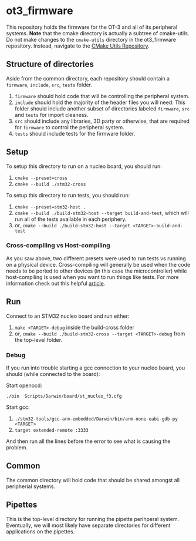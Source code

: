 # ot3_firmware

This repository holds the firmware for the OT-3 and all of its peripheral systems. **Note** that the cmake directory is actually a subtree of cmake-utils. Do not make changes to the `cmake-utils` directory in the ot3_firmware repository. Instead, navigate to the [CMake Utils Repository](https://github.com/Opentrons/cmake-utils). 

## Structure of directories
Aside from the common directory, each repository should contain a `firmware`, `include`, `src`, `tests` folder.
1. `firmware` should hold code that will be controlling the peripheral system.
2. `include` should hold the majority of the header files you will need. This folder should include another subset of directories labeled `firmware`, `src` and `tests` for import cleaness.
3. `src` should include any libraries, 3D party or otherwise, that are required for `firmware` to control the peripheral system.
4. `tests` should include tests for the firmware folder.

## Setup
To setup this directory to run on a nucleo board, you should run:
1. `cmake --preset=cross`
2. `cmake --build ./stm32-cross`

To setup this directory to run tests, you should run:
1. `cmake --preset=stm32-host .`
2. `cmake --build ./build-stm32-host --target build-and-test`, which will run all of the tests available in each periphery.
3. or, `cmake --build ./build-stm32-host --target <TARGET>-build-and-test`

### Cross-compiling vs Host-compiling
As you saw above, two different presets were used to run tests vs running on a physical device. Cross-compiling will generally be used when the code needs to be ported to other devices (in this case the microcontroller) while host-compiling is used when you want to run things like tests. For more information check out this helpful [article](https://landley.net/writing/docs/cross-compiling.html).

## Run
Connect to an STM32 nucleo board and run either:
1. `make <TARGET>-debug` inside the build-cross folder
2. or, `cmake --build ./build-stm32-cross --target <TARGET>-debug` from the top-level folder.

### Debug
If you run into trouble starting a gcc connection to your nucleo board, you should (while connected to the board):

Start openocd:

`./bin  Scripts/Darwin/board/st_nucleo_f3.cfg`

Start gcc:
1. `./stm32-tools/gcc-arm-embedded/Darwin/bin/arm-none-eabi-gdb-py <TARGET>`
2. `target extended-remote :3333`

And then run all the lines before the error to see what is causing the problem.

## Common
The common directory will hold code that should be shared amongst all peripherial systems.

## Pipettes
This is the top-level directory for running the pipette perihperal system. Eventually, we will most likely have separate directories for different applications on the pipettes.
